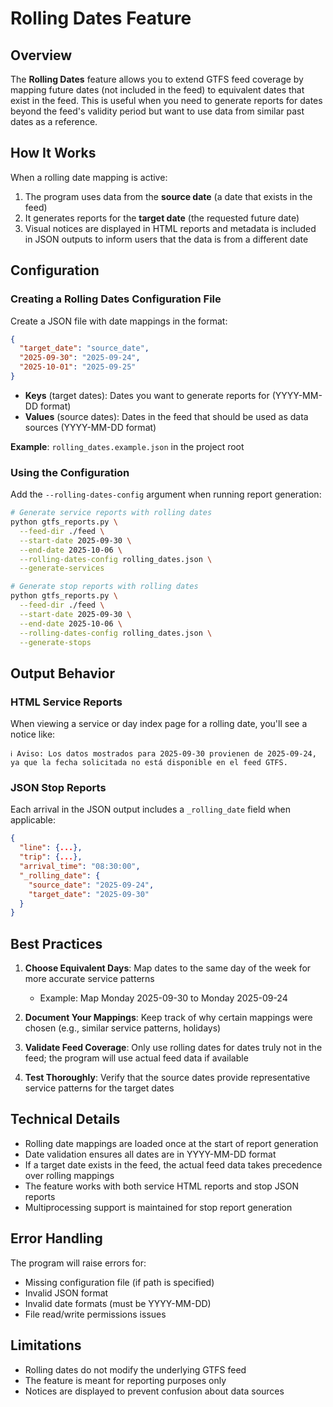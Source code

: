# Rolling Dates Feature

## Overview

The **Rolling Dates** feature allows you to extend GTFS feed coverage by mapping future dates (not included in the feed) to equivalent dates that exist in the feed. This is useful when you need to generate reports for dates beyond the feed's validity period but want to use data from similar past dates as a reference.

## How It Works

When a rolling date mapping is active:
1. The program uses data from the **source date** (a date that exists in the feed)
2. It generates reports for the **target date** (the requested future date)
3. Visual notices are displayed in HTML reports and metadata is included in JSON outputs to inform users that the data is from a different date

## Configuration

### Creating a Rolling Dates Configuration File

Create a JSON file with date mappings in the format:

```json
{
  "target_date": "source_date",
  "2025-09-30": "2025-09-24",
  "2025-10-01": "2025-09-25"
}
```

- **Keys** (target dates): Dates you want to generate reports for (YYYY-MM-DD format)
- **Values** (source dates): Dates in the feed that should be used as data sources (YYYY-MM-DD format)

**Example**: `rolling_dates.example.json` in the project root

### Using the Configuration

Add the `--rolling-dates-config` argument when running report generation:

```bash
# Generate service reports with rolling dates
python gtfs_reports.py \
  --feed-dir ./feed \
  --start-date 2025-09-30 \
  --end-date 2025-10-06 \
  --rolling-dates-config rolling_dates.json \
  --generate-services

# Generate stop reports with rolling dates
python gtfs_reports.py \
  --feed-dir ./feed \
  --start-date 2025-09-30 \
  --end-date 2025-10-06 \
  --rolling-dates-config rolling_dates.json \
  --generate-stops
```

## Output Behavior

### HTML Service Reports

When viewing a service or day index page for a rolling date, you'll see a notice like:

```
ℹ️ Aviso: Los datos mostrados para 2025-09-30 provienen de 2025-09-24, 
ya que la fecha solicitada no está disponible en el feed GTFS.
```

### JSON Stop Reports

Each arrival in the JSON output includes a `_rolling_date` field when applicable:

```json
{
  "line": {...},
  "trip": {...},
  "arrival_time": "08:30:00",
  "_rolling_date": {
    "source_date": "2025-09-24",
    "target_date": "2025-09-30"
  }
}
```

## Best Practices

1. **Choose Equivalent Days**: Map dates to the same day of the week for more accurate service patterns
   - Example: Map Monday 2025-09-30 to Monday 2025-09-24

2. **Document Your Mappings**: Keep track of why certain mappings were chosen (e.g., similar service patterns, holidays)

3. **Validate Feed Coverage**: Only use rolling dates for dates truly not in the feed; the program will use actual feed data if available

4. **Test Thoroughly**: Verify that the source dates provide representative service patterns for the target dates

## Technical Details

- Rolling date mappings are loaded once at the start of report generation
- Date validation ensures all dates are in YYYY-MM-DD format
- If a target date exists in the feed, the actual feed data takes precedence over rolling mappings
- The feature works with both service HTML reports and stop JSON reports
- Multiprocessing support is maintained for stop report generation

## Error Handling

The program will raise errors for:
- Missing configuration file (if path is specified)
- Invalid JSON format
- Invalid date formats (must be YYYY-MM-DD)
- File read/write permissions issues

## Limitations

- Rolling dates do not modify the underlying GTFS feed
- The feature is meant for reporting purposes only
- Notices are displayed to prevent confusion about data sources
